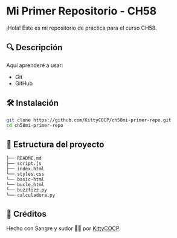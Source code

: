 #  Mi Primer Repositorio - CH58

¡Hola! Este es mi repositorio de práctica para el curso CH58.

## 🔍 Descripción
Aquí aprenderé a usar:
- Git
- GitHub

## 🛠 Instalación
```bash
git clone https://github.com/KittyCOCP/ch58mi-primer-repo.git
cd ch58mi-primer-repo
```

## 📁 Estructura del proyecto
```
├── README.md
├── script.js
├── index.html
└── styles.css
└── basic-html
└── bucle.html
└── buzzfizz.py
└── calculadora.py
```
## 👏 Créditos
Hecho con Sangre y sudor 💪👊 por [KittyCOCP](https://github.com/KittyCOCP).
```
